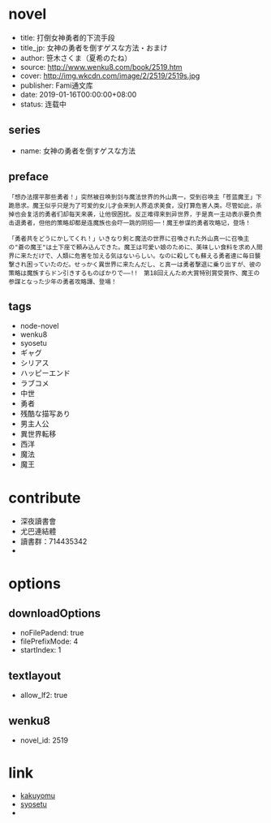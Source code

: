 # novel

- title: 打倒女神勇者的下流手段
- title_jp: 女神の勇者を倒すゲスな方法・おまけ
- author: 笹木さくま（夏希のたね）
- source: http://www.wenku8.com/book/2519.htm
- cover: http://img.wkcdn.com/image/2/2519/2519s.jpg
- publisher: Fami通文库
- date: 2019-01-16T00:00:00+08:00
- status: 连载中

## series

- name: 女神の勇者を倒すゲスな方法

## preface


```
「想办法摆平那些勇者！」突然被召唤到剑与魔法世界的外山真一，受到召唤主「苍蓝魔王」下跪恳求。魔王似乎只是为了可爱的女儿才会来到人界追求美食，没打算危害人类。尽管如此，杀掉也会复活的勇者们却每天来袭，让他很困扰。反正难得来到异世界，于是真一主动表示要负责击退勇者，但他的策略却都是连魔族也会吓一跳的阴招──！魔王参谋的勇者攻略记，登场！

「勇者共をどうにかしてくれ！」いきなり剣と魔法の世界に召喚された外山真一に召喚主の"蒼の魔王"は土下座で頼み込んできた。魔王は可愛い娘のために、美味しい食料を求め人間界に来ただけで、人類に危害を加える気はないらしい。なのに殺しても蘇える勇者達に毎日襲撃され困っていたのだ。せっかく異世界に来たんだし、と真一は勇者撃退に乗り出すが、彼の策略は魔族すらドン引きするものばかりで――!!　第18回えんため大賞特別賞受賞作、魔王の参謀となった少年の勇者攻略譚、登場！
```

## tags

- node-novel
- wenku8
- syosetu
- ギャグ
- シリアス
- ハッピーエンド
- ラブコメ
- 中世
- 勇者
- 残酷な描写あり
- 男主人公
- 異世界転移
- 西洋
- 魔法
- 魔王

# contribute

- 深夜讀書會
- 尤巴連結體
- 讀書群：714435342
- 

# options

## downloadOptions

- noFilePadend: true
- filePrefixMode: 4
- startIndex: 1

## textlayout

- allow_lf2: true

## wenku8

- novel_id: 2519

# link

- [kakuyomu](https://kakuyomu.jp/works/1177354054887566690)
- [syosetu](https://ncode.syosetu.com/n3670fe/)
- 

